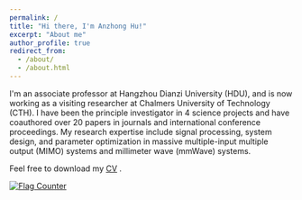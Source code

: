```yaml
---
permalink: /
title: "Hi there, I'm Anzhong Hu!"
excerpt: "About me"
author_profile: true
redirect_from: 
  - /about/
  - /about.html
---
```


I'm an associate professor at Hangzhou Dianzi University (HDU), and is now working as a visiting researcher at Chalmers University of Technology (CTH).
I have been the principle investigator in 4 science projects and have coauthored over 20 papers in journals and international conference proceedings. My research expertise include signal processing, system design, and parameter optimization in massive multiple-input multiple output (MIMO)  systems and millimeter wave (mmWave) systems. 

Feel free to download my  [CV](https://anzhonghu.github.io/files/huaz_CV.pdf) .

<a href="https://info.flagcounter.com/vhLf"><img src="https://s11.flagcounter.com/count2/vhLf/bg_FFFFFF/txt_000000/border_CCCCCC/columns_2/maxflags_10/viewers_0/labels_0/pageviews_0/flags_0/percent_0/" alt="Flag Counter" border="0"></a>